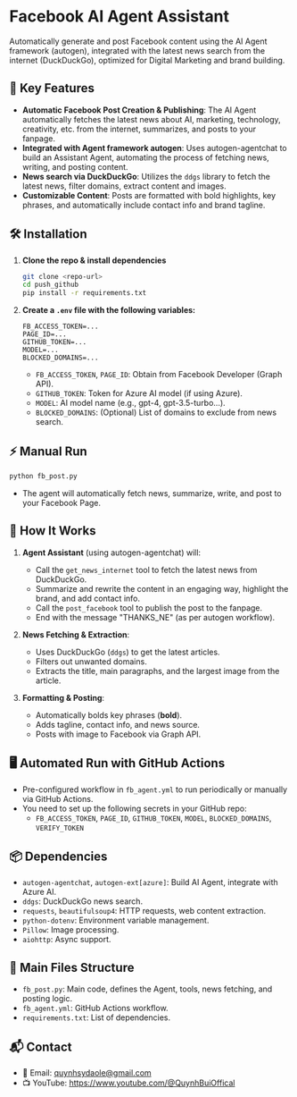 # Facebook AI Agent Assistant

Automatically generate and post Facebook content using the AI Agent framework (autogen), integrated with the latest news search from the internet (DuckDuckGo), optimized for Digital Marketing and brand building.

## 🚀 Key Features

- **Automatic Facebook Post Creation & Publishing**: The AI Agent automatically fetches the latest news about AI, marketing, technology, creativity, etc. from the internet, summarizes, and posts to your fanpage.
- **Integrated with Agent framework autogen**: Uses autogen-agentchat to build an Assistant Agent, automating the process of fetching news, writing, and posting content.
- **News search via DuckDuckGo**: Utilizes the `ddgs` library to fetch the latest news, filter domains, extract content and images.
- **Customizable Content**: Posts are formatted with bold highlights, key phrases, and automatically include contact info and brand tagline.

## 🛠️ Installation

1. **Clone the repo & install dependencies**
   ```bash
   git clone <repo-url>
   cd push_github
   pip install -r requirements.txt
   ```

2. **Create a `.env` file with the following variables:**
   ```
   FB_ACCESS_TOKEN=...
   PAGE_ID=...
   GITHUB_TOKEN=...
   MODEL=...
   BLOCKED_DOMAINS=...
   ```
   - `FB_ACCESS_TOKEN`, `PAGE_ID`: Obtain from Facebook Developer (Graph API).
   - `GITHUB_TOKEN`: Token for Azure AI model (if using Azure).
   - `MODEL`: AI model name (e.g., gpt-4, gpt-3.5-turbo...).
   - `BLOCKED_DOMAINS`: (Optional) List of domains to exclude from news search.

## ⚡️ Manual Run

```bash
python fb_post.py
```
- The agent will automatically fetch news, summarize, write, and post to your Facebook Page.

## 🧠 How It Works

1. **Agent Assistant** (using autogen-agentchat) will:
   - Call the `get_news_internet` tool to fetch the latest news from DuckDuckGo.
   - Summarize and rewrite the content in an engaging way, highlight the brand, and add contact info.
   - Call the `post_facebook` tool to publish the post to the fanpage.
   - End with the message "THANKS_NE" (as per autogen workflow).

2. **News Fetching & Extraction**:
   - Uses DuckDuckGo (`ddgs`) to get the latest articles.
   - Filters out unwanted domains.
   - Extracts the title, main paragraphs, and the largest image from the article.

3. **Formatting & Posting**:
   - Automatically bolds key phrases (**bold**).
   - Adds tagline, contact info, and news source.
   - Posts with image to Facebook via Graph API.

## 🖥️ Automated Run with GitHub Actions

- Pre-configured workflow in `fb_agent.yml` to run periodically or manually via GitHub Actions.
- You need to set up the following secrets in your GitHub repo:
  - `FB_ACCESS_TOKEN`, `PAGE_ID`, `GITHUB_TOKEN`, `MODEL`, `BLOCKED_DOMAINS`, `VERIFY_TOKEN`

## 📦 Dependencies

- `autogen-agentchat`, `autogen-ext[azure]`: Build AI Agent, integrate with Azure AI.
- `ddgs`: DuckDuckGo news search.
- `requests`, `beautifulsoup4`: HTTP requests, web content extraction.
- `python-dotenv`: Environment variable management.
- `Pillow`: Image processing.
- `aiohttp`: Async support.

## 📄 Main Files Structure

- `fb_post.py`: Main code, defines the Agent, tools, news fetching, and posting logic.
- `fb_agent.yml`: GitHub Actions workflow.
- `requirements.txt`: List of dependencies.

## 📬 Contact

- 📧 Email: quynhsydaole@gmail.com
- 📺 YouTube: https://www.youtube.com/@QuynhBuiOffical 

